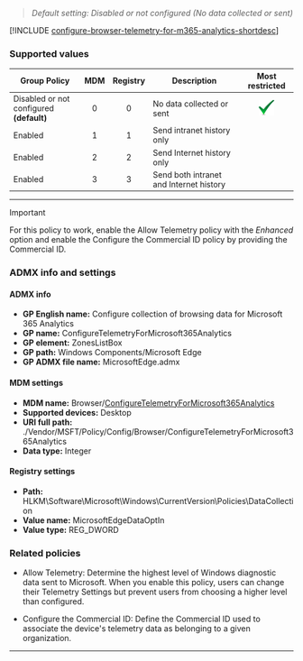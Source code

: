 <!-- Configure collection of browsing data for Microsoft 365 Analytics
>*Supported versions: Microsoft Edge on Windows 10, next major update to Windows*<br>  -->
>*Default setting:  Disabled or not configured (No data collected or sent)*

[!INCLUDE [configure-browser-telemetry-for-m365-analytics-shortdesc](../shortdesc/configure-browser-telemetry-for-m365-analytics-shortdesc.md)]

### Supported values

|Group Policy  |MDM |Registry |Description |Most restricted |
|---|:---:|:---:|---|:---:|
|Disabled or not configured<br>**(default)** |0 |0 |No data collected or sent |![Most restricted value](../images/check-gn.png) |
|Enabled |1 |1 |Send intranet history only | |
|Enabled |2 |2 |Send Internet history only | |
|Enabled |3 |3 |Send both intranet and Internet history | |
---

>[!IMPORTANT]
>For this policy to work, enable the Allow Telemetry policy with the _Enhanced_ option and enable the Configure the Commercial ID policy by providing the Commercial ID.


### ADMX info and settings
#### ADMX info
- **GP English name:** Configure collection of browsing data for Microsoft 365 Analytics
- **GP name:** ConfigureTelemetryForMicrosoft365Analytics
- **GP element:** ZonesListBox
- **GP path:** Windows Components/Microsoft Edge
- **GP ADMX file name:** MicrosoftEdge.admx


#### MDM settings
- **MDM name:** Browser/[ConfigureTelemetryForMicrosoft365Analytics](https://docs.microsoft.com/en-us/windows/client-management/mdm/policy-csp-browser#browser-configuretelemetryformicrosoft365analytics)
- **Supported devices:** Desktop
- **URI full path:** ./Vendor/MSFT/Policy/Config/Browser/ConfigureTelemetryForMicrosoft365Analytics
- **Data type:** Integer

#### Registry settings
- **Path:** HLKM\Software\Microsoft\Windows\CurrentVersion\Policies\DataCollection
- **Value name:** MicrosoftEdgeDataOptIn
- **Value type:** REG_DWORD

### Related policies
- Allow Telemetry: Determine the highest level of Windows diagnostic data sent to Microsoft. When you enable this policy, users can change their Telemetry Settings but prevent users from choosing a higher level than configured.  

- Configure the Commercial ID: Define the Commercial ID used to associate the device's telemetry data as belonging to a given organization.

<hr>